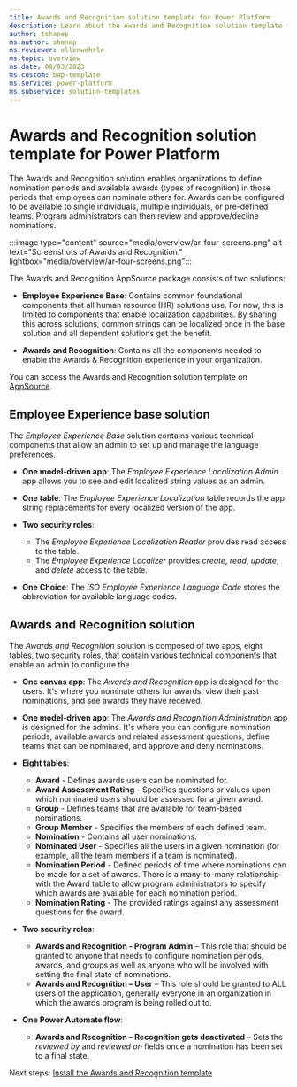 ```yaml
---
title: Awards and Recognition solution template for Power Platform
description: Learn about the Awards and Recognition solution template for Power Platform.
author: tshanep
ms.author: shanep
ms.reviewer: ellenwehrle
ms.topic: overview
ms.date: 08/03/2023
ms.custom: bap-template
ms.service: power-platform
ms.subservice: solution-templates
---
```


# Awards and Recognition solution template for Power Platform

The Awards and Recognition solution enables organizations to define nomination periods and available awards (types of recognition) in those periods that employees can nominate others for. Awards can be configured to be available to single individuals, multiple individuals, or pre-defined teams. Program administrators can then review and approve/decline nominations.

:::image type="content" source="media/overview/ar-four-screens.png" alt-text="Screenshots of Awards and Recognition." lightbox="media/overview/ar-four-screens.png":::

The Awards and Recognition AppSource package consists of two solutions:

- **Employee Experience Base**: Contains common foundational components that all human resource (HR) solutions use. For now, this is limited to components that enable localization capabilities. By sharing this across solutions, common strings can be localized once in the base solution and all dependent solutions get the benefit.

- **Awards and Recognition**: Contains all the components needed to enable the Awards & Recognition experience in your organization.

You can access the Awards and Recognition solution template on [AppSource](https://aka.ms/AccessAwardsAndRecognitionTemplate).

## Employee Experience base solution

The *Employee Experience Base* solution contains various technical components that allow an admin to set up and manage the language preferences.

- **One model-driven app**: The *Employee Experience Localization Admin* app allows you to see and edit localized string values as an admin.
- **One table**: The *Employee Experience Localization* table records the app string replacements for every localized version of the app.
- **Two security roles**:

  - The *Employee Experience Localization Reader* provides read access to the table.
  - The *Employee Experience Localizer* provides *create*, *read*, *update*, and *delete* access to the table.
- **One Choice**: The *ISO Employee Experience Language Code* stores the abbreviation for available language codes.

## Awards and Recognition solution

The *Awards and Recognition* solution is composed of two apps, eight tables, two security roles, that contain various technical components that enable an admin to configure the

- **One canvas app**: The *Awards and Recognition* app is designed for the users. It's where you nominate others for awards, view their past nominations, and see awards they have received.
- **One model-driven app**: The *Awards and Recognition Administration* app is designed for the admins. It's where you can configure nomination periods, available awards and related assessment questions, define teams that can be nominated, and approve and deny nominations.

- **Eight tables**:

  - **Award** - Defines awards users can be nominated for.
  - **Award Assessment Rating** - Specifies questions or values upon which nominated users should be assessed for a given award.
  - **Group** - Defines teams that are available for team-based nominations.
  - **Group Member** - Specifies the members of each defined team.
  - **Nomination** - Contains all user nominations.
  - **Nominated User** -  Specifies all the users in a given nomination (for example, all the team members if a team is nominated).
  - **Nomination Period** - Defined periods of time where nominations can be made for a set of awards. There is a many-to-many relationship with the Award table to allow program administrators to specify which awards are available for each nomination period.
  - **Nomination Rating** - The provided ratings against any assessment questions for the award.

- **Two security roles**:

  - **Awards and Recognition - Program Admin** – This role that should be granted to anyone that needs to configure nomination periods, awards, and groups as well as anyone who will be involved with setting the final state of nominations.
  - **Awards and Recognition – User** – This role should be granted to ALL users of the application, generally everyone in an organization in which the awards program is being rolled out to.

- **One Power Automate flow**:

  - **Awards and Recognition – Recognition gets deactivated** – Sets the *reviewed by* and *reviewed on* fields once a nomination has been set to a final state.

Next steps: [Install the Awards and Recognition template](install.md)
